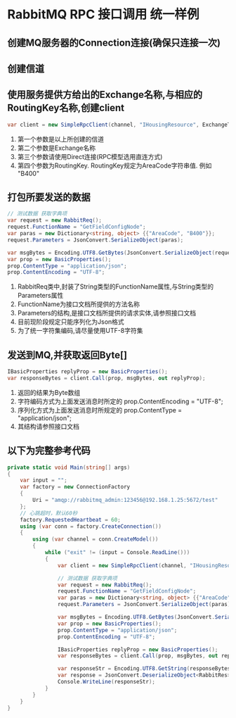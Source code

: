 # RabbitMQ RPC 接口调用 统一样例

## 创建MQ服务器的Connection连接(确保只连接一次)
## 创建信道
## 使用服务提供方给出的Exchange名称,与相应的RoutingKey名称,创建client
``` csharp
var client = new SimpleRpcClient(channel, "IHousingResource", ExchangeType.Direct, "B1");
```
1. 第一个参数是以上所创建的信道
1. 第二个参数是Exchange名称
1. 第三个参数请使用Direct连接(RPC模型选用直连方式)
1. 第四个参数为RoutingKey. RoutingKey规定为AreaCode字符串值. 例如 "B400"

## 打包所要发送的数据
``` csharp
// 测试数据 获取字典项
var request = new RabbitReq();
request.FunctionName = "GetFieldConfigNode";
var paras = new Dictionary<string, object> {{"AreaCode", "B400"}};
request.Parameters = JsonConvert.SerializeObject(paras);

var msgBytes = Encoding.UTF8.GetBytes(JsonConvert.SerializeObject(request));
var prop = new BasicProperties();
prop.ContentType = "application/json";
prop.ContentEncoding = "UTF-8";
```
1. RabbitReq类中,封装了String类型的FunctionName属性,与String类型的Parameters属性
1. FunctionName为接口文档所提供的方法名称
1. Parameters的结构,是接口文档所提供的请求实体,请参照接口文档
1. 目前现阶段规定只能序列化为Json格式
1. 为了统一字符集编码,请尽量使用UTF-8字符集

## 发送到MQ,并获取返回Byte[]
``` csharp
IBasicProperties replyProp = new BasicProperties();
var responseBytes = client.Call(prop, msgBytes, out replyProp);
```
1. 返回的结果为Byte数组
1. 字符编码方式为上面发送消息时所定的 prop.ContentEncoding = "UTF-8";
1. 序列化方式为上面发送消息时所规定的 prop.ContentType = "application/json";
1. 其结构请参照接口文档

## 以下为完整参考代码
``` csharp
private static void Main(string[] args)
{
    var input = "";
    var factory = new ConnectionFactory
    {
        Uri = "amqp://rabbitmq_admin:123456@192.168.1.25:5672/test"
    };
    // 心跳超时，默认60秒
    factory.RequestedHeartbeat = 60;
    using (var conn = factory.CreateConnection())
    {
        using (var channel = conn.CreateModel())
        {
            while ("exit" != (input = Console.ReadLine()))
            {
                var client = new SimpleRpcClient(channel, "IHousingResource", ExchangeType.Direct, "B1");

                // 测试数据 获取字典项
                var request = new RabbitReq();
                request.FunctionName = "GetFieldConfigNode";
                var paras = new Dictionary<string, object> {{"AreaCode", "B400"}};
                request.Parameters = JsonConvert.SerializeObject(paras);

                var msgBytes = Encoding.UTF8.GetBytes(JsonConvert.SerializeObject(request));
                var prop = new BasicProperties();
                prop.ContentType = "application/json";
                prop.ContentEncoding = "UTF-8";

                IBasicProperties replyProp = new BasicProperties();
                var responseBytes = client.Call(prop, msgBytes, out replyProp);

                var responseStr = Encoding.UTF8.GetString(responseBytes);
                var response = JsonConvert.DeserializeObject<RabbitRes>(responseStr);
                Console.WriteLine(responseStr);
            }
        }
    }
}
```